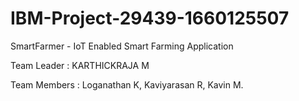 # IBM-Project-29439-1660125507
SmartFarmer - IoT Enabled Smart Farming Application

Team Leader :
    KARTHICKRAJA M

Team Members :
    Loganathan K,
    Kaviyarasan R,
    Kavin M.
